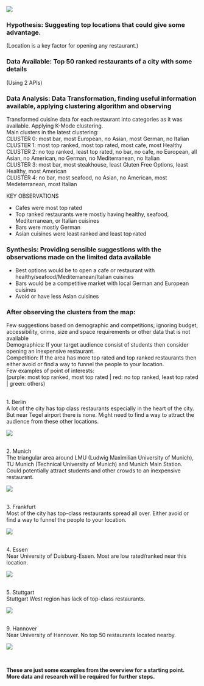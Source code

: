 ![](Pics/resto.jpg)
### Hypothesis: Suggesting top locations that could give some advantage. <br/>
(Location is a key factor for opening any restaurant.)
<br/>
### Data Available: Top 50 ranked restaurants of a city with some details<br/>
(Using 2 APIs)
<br/>

### Data Analysis: Data Transformation, finding useful information available, applying clustering algorithm and observing <br/>
Transformed cuisine data for each restaurant into categories as it was available. Applying K-Mode clustering.<br/>
Main clusters in the latest clustering: <br/>
CLUSTER 0: most bar, most European, no Asian, most German, no Italian <br/>
CLUSTER 1: most top ranked, most top rated, most cafe, most Healthy <br/>
CLUSTER 2: no top ranked, least top rated, no bar, no cafe, no European, all Asian, no American, no German, no Mediterranean, no Italian <br/>
CLUSTER 3: most bar, most steakhouse, least Gluten Free Options, least Healthy, most American <br/>
CLUSTER 4: no bar, most seafood, no Asian, no American, most Medeterranean, most Italian <br/>

KEY OBSERVATIONS <br/>
* Cafes were most top rated
* Top ranked restaurants were mostly having healthy, seafood, Mediterranean, or Italian cuisines
* Bars were mostly German
* Asian cuisines were least ranked and least top rated

### Synthesis: Providing sensible suggestions with the observations made on the limited data available <br/>
* Best options would be to open a cafe or restaurant with healthy/seafood/Mediterranean/Italian cuisines
* Bars would be a competitive market with local German and European cuisines
* Avoid or have less Asian cuisines

### After observing the clusters from the map:
Few suggestions based on demographic and competitions; ignoring budget, accessibility, crime, size and space requirements or other data that is not available <br/>
Demographics: If your target audience consist of students then consider opening an inexpensive restaurant.<br/>
Competition: If the area has more top rated and top ranked restaurants then either avoid or find a way to funnel the people to your location. <br/>
Few examples of point of interests:<br/>
(purple: most top ranked, most top rated | red: no top ranked, least top rated | green: others)

<br/>
1. Berlin <br/>
A lot of the city has top class restaurants especially in the heart of the city. But near Tegel airport there is none. Might need to find a way to attract the audience from these other locations.<br/>

![](Pics/s1.PNG)

<br/>
2. Munich <br/>
The triangular area around LMU (Ludwig Maximilian University of Munich), TU Munich (Technical University of Munich) and Munich Main Station. Could potentially attract students and other crowds to an inexpensive restaurant.<br/>

![](Pics/s2.PNG)

<br/>
3. Frankfurt <br/>
Most of the city has top-class restaurants spread all over. Either avoid or find a way to funnel the people to your location.<br/>

![](Pics/s3.PNG)

<br/>
4. Essen <br/>
Near University of Duisburg-Essen. Most are low rated/ranked near this location. <br/>

![](Pics/s4.PNG)

<br/>
5. Stuttgart <br/>
Stuttgart West region has lack of top-class restaurants.<br/>

![](Pics/s5.PNG)

<br/>
9. Hannover <br/>
Near University of Hannover. No top 50 restaurants located nearby. <br/>

![](Pics/s6.PNG)

<br/>

__These are just some examples from the overview for a starting point. More data and research will be required for further steps.__
